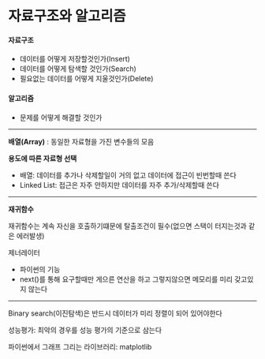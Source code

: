 # 자료구조와 알고리즘

#### 자료구조
- 데이터를 어떻게 저장할것인가(Insert)
- 데이터를 어떻게 탐색할 것인가(Search)
- 필요없는 데이터를 어떻게 지울것인가(Delete)

#### 알고리즘
- 문제를 어떻게 해결할 것인가

---

**배열(Array)** : 동일한 자료형을 가진 변수들의 모음

**용도에 따른 자료형 선택**

- 배열: 데이터를 추가나 삭제할일이 거의 없고 데이터에 접근이 빈번할때 쓴다
- Linked List: 접근은 자주 안하지만 데이터를 자주 추가/삭제할때 쓴다

---

**재귀함수**

재귀함수는 계속 자신을 호출하기떄문에 탈출조건이 필수(없으면 스택이 터지는것과 같은 에러발생)

제너레이터
- 파이썬의 기능
- next()를 통해 요구할때만 게으른 연산을 하고 그렇지않으면 메모리를 미리 갖고있지 않는다

---

Binary search(이진탐색)은 반드시 데이터가 미리 정렬이 되어 있어야한다

성능평가: 최악의 경우를 성능 평가의 기준으로 삼는다

파이썬에서 그래프 그리는 라이브러리: matplotlib
